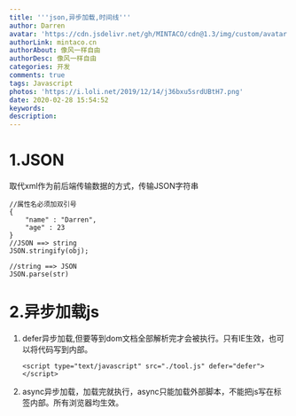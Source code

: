 ```yaml
---
title: '''json,异步加载,时间线'''
author: Darren
avatar: 'https://cdn.jsdelivr.net/gh/MINTACO/cdn@1.3/img/custom/avatar.jpg'
authorLink: mintaco.cn
authorAbout: 像风一样自由
authorDesc: 像风一样自由
categories: 开发
comments: true
tags: Javascript
photos: 'https://i.loli.net/2019/12/14/j36bxu5srdUBtH7.png'
date: 2020-02-28 15:54:52
keywords:
description:
---
```

# 1.JSON
取代xml作为前后端传输数据的方式，传输JSON字符串
```
//属性名必须加双引号
{
    "name" : "Darren",
    "age" : 23 
}
//JSON ==> string
JSON.stringify(obj);

//string ==> JSON
JSON.parse(str)
```

# 2.异步加载js
1. defer异步加载,但要等到dom文档全部解析完才会被执行。只有IE生效，也可以将代码写到内部。
   ```
   <script type="text/javascript" src="./tool.js" defer="defer"></script>
   ```
2. async异步加载，加载完就执行，async只能加载外部脚本，不能把js写在标签内部。所有浏览器均生效。
